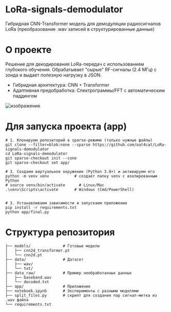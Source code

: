 # LoRa-signals-demodulator
Гибридная CNN-Transformer модель для демодуляции радиосигналов LoRa (преобразование .wav записей в структурированные данные)

# О проекте
Решение для декодирования LoRa-передач с использованием глубокого обучения.
Обрабатывает "сырые" RF-сигналы (2.4 МГц) с зонда и выдает полезную нагрузку в JSON.

* Гибридная архитектура: CNN + Transformer
* Адаптивная предобработка: Спектрограммы/FFT с автоматическим паддингом

![изображение](https://github.com/user-attachments/assets/9cbbab8a-af50-4765-807d-c27625dfb0a4)


# Для запуска проекта (app)

```
# 1. Клонируем репозиторий в sparse-режиме (только нужные файлы)
git clone --filter=blob:none --sparse https://github.com/oat4cat/LoRa-signals-demodulator
cd LoRa-signals-demodulator
git sparse-checkout init --cone
git sparse-checkout set app/

# 3. Создаем виртуальное окружение (Python 3.8+) и активируем его
python -m venv venv           # создает папку venv с изолированным Python
# source venv/bin/activate      # Linux/Mac
.\venv\Scripts\activate       # Windows (Cmd/PowerShell)


# 3. Устанавливаем зависимости и запускаем приложение
pip install -r requirements.txt
python app/final.py
```

# Структура репозитория

```
├── models/              # Готовые модели
│   ├── cnn2d_transformer.pt 
│   └── cnn2d.pt
├── data/                # Датасет
│   ├── wav/
│   └── txt/
├── data_raw/            # Пример необработанных данных
│   ├── baseband.wav
│   └── decoded.txt
├── app/                 # Приложение
├── notebook.ipynb       # Эксперименты с разными моделями
├── split_files.py       # скрипт для создания пар сигнал-метка из .wav файла
└── requirements.txt
```


